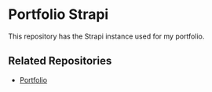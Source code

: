 # Portfolio Strapi

This repository has the Strapi instance used for my portfolio.

## Related Repositories

- [Portfolio](https://github.com/LedaThemis/portfolio)
